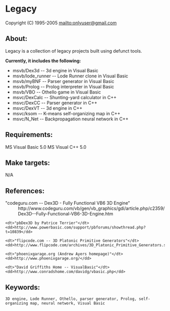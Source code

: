 Legacy
======

Copyright (C) 1995-2005 <mailto:onlyuser@gmail.com>

About:
------

Legacy is a collection of legacy projects built using defunct tools.

**Currently, it includes the following:**

* msvb/Dex3d       -- 3d engine in Visual Basic
* msvb/lode_runner -- Lode Runner clone in Visual Basic
* msvb/myBNF       -- Parser generator in Visual Basic
* msvb/Prolog      -- Prolog interpreter in Visual Basic
* msvb/VBO         -- Othello game in Visual Basic
* msvc/DexCalc     -- Shunting-yard calculator in C++
* msvc/DexCC       -- Parser generator in C++
* msvc/DexVT       -- 3d engine in C++
* msvc/ksom        -- K-means self-organizing map in C++
* msvc/N_Net       -- Backpropagation neural network in C++

Requirements:
-------------

MS Visual Basic 5.0
MS Visual C++ 5.0

Make targets:
-------------

N/A

References:
-----------

<dl>
    <dt>"codeguru.com -- Dex3D - Fully Functional VB6 3D Engine"</dt>
    <dd>http://www.codeguru.com/vb/gen/vb_graphics/gdi/article.php/c2359/Dex3D--Fully-Functional-VB6-3D-Engine.htm</dd>

    <dt>"pbDex3D by Patrice Terrier"</dt>
    <dd>http://www.powerbasic.com/support/pbforums/showthread.php?t=10839</dd>

    <dt>"flipcode.com -- 3D Platonic Primitive Generators"</dt>
    <dd>http://www.flipcode.com/archives/3D_Platonic_Primitive_Generators.shtml</dd>

    <dt>"phoenixgarage.org (Andrew Ayers homepage)"</dt>
    <dd>http://www.phoenixgarage.org/</dd>

    <dt>"David Griffiths Home -- VisualBasic"</dt>
    <dd>http://www.conradshome.com/davidg/vbasic.php</dd>
</dl>

Keywords:
---------

    3D engine, Lode Runner, Othello, parser generator, Prolog, self-organizing map, neural network, Visual Basic
